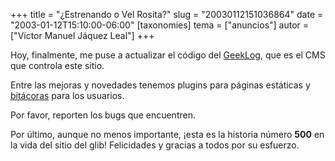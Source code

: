 +++
title = "¿Estrenando o Vel Rosita?"
slug = "20030112151036864"
date = "2003-01-12T15:10:00-06:00"
[taxonomies]
tema = ["anuncios"]
autor = ["Víctor Manuel Jáquez Leal"]
+++

Hoy, finalmente, me puse a actualizar el código del
[GeekLog](http://www.geeklog.net), que es el CMS que controla este
sitio.

Entre las mejoras y novedades tenemos plugins para páginas estáticas y
[bitácoras](/journal/) para los usuarios.

Por favor, reporten los bugs que encuentren.

Por último, aunque no menos importante, ¡esta es la historia número
**500** en la vida del sitio del glib! Felicidades y gracias a todos por
su esfuerzo.
